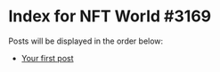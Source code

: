 # Index for NFT World #3169
Posts will be displayed in the order below:

- [Your first post](./001-first.md)

